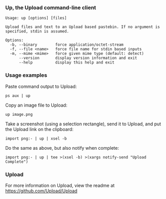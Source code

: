 ### Up, the Upload command-line client

    Usage: up [options] [files]
    
    Upload files and text to an Upload based pastebin. If no argument is specified, stdin is assumed.
    
    Options:
      -b, --binary        force application/octet-stream
      -f, --file <name>   force file name for stdin based inputs
      -m, --mime <mime>   force given mime type (default: detect)
          --version       display version information and exit
          --help          display this help and exit
    
### Usage examples

Paste command output to Upload:

    ps aux | up

Copy an image file to Upload:

    up image.png

Take a screenshot (using a selection rectangle), send it to Upload, and put the Upload link on the clipboard:

    import png:- | up | xsel -b

Do the same as above, but also notify when complete:

    import png:- | up | tee >(xsel -b) >(xargs notify-send "Upload Complete")

### Upload

For more information on Upload, view the readme at https://github.com/Upload/Upload
